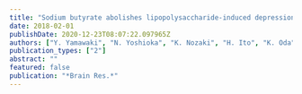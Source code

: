 ```yaml
---
title: "Sodium butyrate abolishes lipopolysaccharide-induced depression-like behaviors and hippocampal microglial activation in mice"
date: 2018-02-01
publishDate: 2020-12-23T08:07:22.097965Z
authors: ["Y. Yamawaki", "N. Yoshioka", "K. Nozaki", "H. Ito", "K. Oda", "K. Harada", "S. Shirawachi", "S. Asano", "H. Aizawa", "S. Yamawaki", "T. Kanematsu", "H. Akagi"]
publication_types: ["2"]
abstract: ""
featured: false
publication: "*Brain Res.*"
---
```


